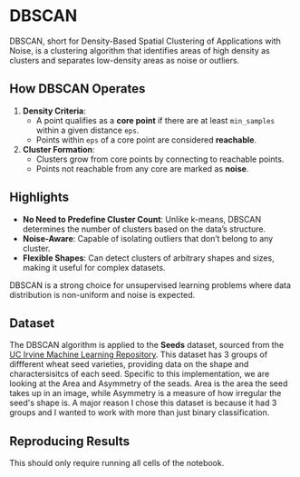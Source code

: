 # DBSCAN

DBSCAN, short for Density-Based Spatial Clustering of Applications with Noise, is a clustering algorithm that identifies areas of high density as clusters and separates low-density areas as noise or outliers.

## How DBSCAN Operates

1. **Density Criteria**:
   - A point qualifies as a **core point** if there are at least `min_samples` within a given distance `eps`.
   - Points within `eps` of a core point are considered **reachable**.
2. **Cluster Formation**:
   - Clusters grow from core points by connecting to reachable points.
   - Points not reachable from any core are marked as **noise**.

## Highlights

- **No Need to Predefine Cluster Count**: Unlike k-means, DBSCAN determines the number of clusters based on the data’s structure.
- **Noise-Aware**: Capable of isolating outliers that don’t belong to any cluster.
- **Flexible Shapes**: Can detect clusters of arbitrary shapes and sizes, making it useful for complex datasets.

DBSCAN is a strong choice for unsupervised learning problems where data distribution is non-uniform and noise is expected.


## Dataset

The DBSCAN algorithm is applied to the **Seeds** dataset, sourced from the [UC Irvine Machine Learning Repository](https://archive.ics.uci.edu/dataset/236/seeds). This dataset has 3 groups of diffferent wheat seed varieties, providing data on the shape and charactersisitcs of each seed. Specific to this implementation, we are looking at the Area and Asymmetry of the seads. Area is the area the seed takes up in an image, while Asymmetry is a measure of how irregular the seed's shape is. A major reason I chose this dataset is because it had 3 groups and I wanted to work with more than just binary classification.

## Reproducing Results

This should only require running all cells of the notebook.